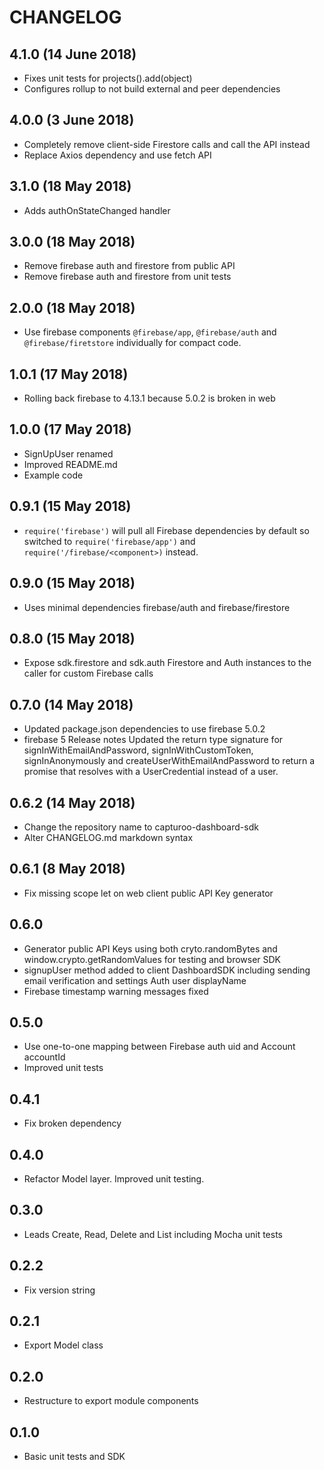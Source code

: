 # CHANGELOG
## 4.1.0 (14 June 2018)
+ Fixes unit tests for projects().add(object)
+ Configures rollup to not build external and peer dependencies

## 4.0.0 (3 June 2018)
+ Completely remove client-side Firestore calls and call the API instead
+ Replace Axios dependency and use fetch API

## 3.1.0 (18 May 2018)
+ Adds authOnStateChanged handler

## 3.0.0 (18 May 2018)
+ Remove firebase auth and firestore from public API
+ Remove firebase auth and firestore from unit tests

## 2.0.0 (18 May 2018)
+ Use firebase components `@firebase/app`, `@firebase/auth` and `@firebase/firetstore` individually for compact code.

## 1.0.1 (17 May 2018)
+ Rolling back firebase to 4.13.1 because 5.0.2 is broken in web

## 1.0.0 (17 May 2018)
+ SignUpUser renamed
+ Improved README.md
+ Example code

## 0.9.1 (15 May 2018)
+ `require('firebase')` will pull all Firebase dependencies by default so switched to `require('firebase/app')` and `require('/firebase/<component>)` instead.

## 0.9.0 (15 May 2018)
+ Uses minimal dependencies firebase/auth and firebase/firestore

## 0.8.0 (15 May 2018)
+ Expose sdk.firestore and sdk.auth Firestore and Auth instances to the caller for custom Firebase calls

## 0.7.0 (14 May 2018)
+ Updated package.json dependencies to use firebase 5.0.2
+ firebase 5 Release notes Updated the return type signature for signInWithEmailAndPassword, signInWithCustomToken, signInAnonymously and createUserWithEmailAndPassword to return a promise that resolves with a UserCredential instead of a user.

## 0.6.2 (14 May 2018)
+ Change the repository name to capturoo-dashboard-sdk
+ Alter CHANGELOG.md markdown syntax

## 0.6.1 (8 May 2018)
+ Fix missing scope let on web client public API Key generator

## 0.6.0
+ Generator public API Keys using both cryto.randomBytes and window.crypto.getRandomValues for testing and browser SDK
+ signupUser method added to client DashboardSDK including sending email verification and settings Auth user displayName
+ Firebase timestamp warning messages fixed

## 0.5.0
+ Use one-to-one mapping between Firebase auth uid and Account accountId
+ Improved unit tests

## 0.4.1
+ Fix broken dependency

## 0.4.0
+ Refactor Model layer. Improved unit testing.

## 0.3.0
+ Leads Create, Read, Delete and List including Mocha unit tests

## 0.2.2
+ Fix version string

## 0.2.1
+ Export Model class

## 0.2.0
+ Restructure to export module components

## 0.1.0
+ Basic unit tests and SDK
